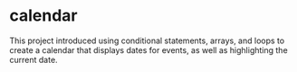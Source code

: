 # calendar
This project introduced using conditional statements, arrays, and loops to create a calendar that displays dates for events, as well as highlighting the current date.
